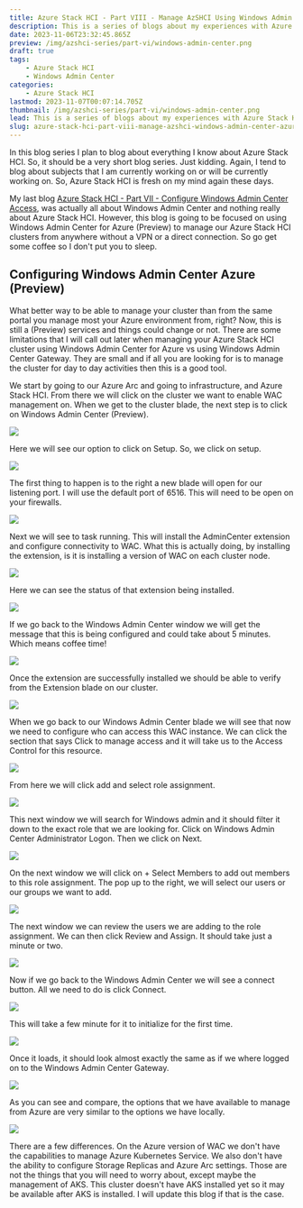 ```yaml
---
title: Azure Stack HCI - Part VIII - Manage AzSHCI Using Windows Admin Center for Azure
description: This is a series of blogs about my experiences with Azure Stack HCI
date: 2023-11-06T23:32:45.865Z
preview: /img/azshci-series/part-vi/windows-admin-center.png
draft: true
tags:
    - Azure Stack HCI
    - Windows Admin Center
categories:
    - Azure Stack HCI
lastmod: 2023-11-07T00:07:14.705Z
thumbnail: /img/azshci-series/part-vi/windows-admin-center.png
lead: This is a series of blogs about my experiences with Azure Stack HCI
slug: azure-stack-hci-part-viii-manage-azshci-windows-admin-center-azure
---
```

In this blog series I plan to blog about everything I know about Azure Stack HCI. So, it should be a very short blog series. Just kidding. Again, I tend to blog about subjects that I am currently working on or will be currently working on. So, Azure Stack HCI is fresh on my mind again these days.

My last blog [Azure Stack HCI - Part VII - Configure Windows Admin Center Access](https://thisismydemo.cloud/post/azure-stack-hci-part-vii-configure-windows-admin-center-access/), was actually all about Windows Admin Center and nothing really about Azure Stack HCI. However, this blog is going to be focused on using Windows Admin Center for Azure (Preview) to manage our Azure Stack HCI clusters from anywhere without a VPN or a direct connection. So go get some coffee so I don't put you to sleep.

## Configuring Windows Admin Center Azure (Preview)

What better way to be able to manage your cluster than from the same portal you manage most your Azure environment from, right? Now, this is still a (Preview) services and things could change or not.  There are some limitations that I will call out later when managing your Azure Stack HCI cluster using Windows Admin Center for Azure vs using Windows Admin Center Gateway. They are small and if all you are looking for is to manage the cluster for day to day activities then this is a good tool.

We start by going to our Azure Arc and going to infrastructure, and Azure Stack HCI.  From there we will click on the cluster we want to enable WAC management on. When we get to the cluster blade, the next step is to click on Windows Admin Center (Preview).

![](/img/azshci-series/part-viii/Screenshot%202023-11-06%20164709.png)

Here we will see our option to click on Setup.  So, we click on setup.

![](/img/azshci-series/part-viii/Screenshot%202023-11-06%20164806.png)

The first thing to happen is to the right a new blade will open for our listening port. I will use the default port of 6516. This will need to be open on your firewalls.

![](/img/azshci-series/part-viii/Screenshot%202023-11-06%20164909.png)

Next we will see to task running.  This will install the AdminCenter extension and configure connectivity to WAC.  What this is actually doing, by installing the extension, is it is installing a version of WAC on each cluster node.

![](/img/azshci-series/part-viii/Screenshot%202023-11-06%20164955.png)

Here we can see the status of that extension being installed.

![](/img/azshci-series/part-viii/Screenshot%202023-11-06%20165120.png)

If we go back to the Windows Admin Center window we will get the message that this is being configured and could take about 5 minutes. Which means coffee time!

![](/img/azshci-series/part-viii/Screenshot%202023-11-06%20165237.png)

Once the extension are successfully installed we should be able to verify from the Extension blade on our cluster.

![](/img/azshci-series/part-viii/Screenshot%202023-11-06%20171044.png)

When we go back to our Windows Admin Center blade we will see that now we need to configure who can access this WAC instance. We can click the section that says Click to manage access and it will take us to the Access Control for this resource.

![](/img/azshci-series/part-viii/Screenshot%202023-11-06%20171018.png)

From here we will click add and select role assignment.

![](/img/azshci-series/part-viii/Screenshot%202023-11-06%20171122.png)

This next window we will search for Windows admin and it should filter it down to the exact role that we are looking for. Click on Windows Admin Center Administrator Logon. Then we click on Next.

![](/img/azshci-series/part-viii/Screenshot%202023-11-06%20171243.png)

On the next window we will click on + Select Members to add out members to this role assignment.  The pop up to the right, we will select our users or our groups we want to add.

![](/img/azshci-series/part-viii/Screenshot%202023-11-06%20171351.png)

The next window we can review the users we are adding to the role assignment. We can then click Review and Assign. It should take just a minute or two.

![](/img/azshci-series/part-viii/Screenshot%202023-11-06%20171438.png)

Now if we go back to the Windows Admin Center we will see a connect button. All we need to do is click Connect.

![](/img/azshci-series/part-viii/Screenshot%202023-11-06%20171522.png)

This will take a few minute for it to initialize for the first time.

![](/img/azshci-series/part-viii/Screenshot%202023-11-06%20171608.png)

Once it loads, it should look almost exactly the same as if we where logged on to the Windows Admin Center Gateway.

![](/img/azshci-series/part-viii/Screenshot%202023-11-06%20171724.png)

As you can see and compare, the options that we have available to manage from Azure are very similar to the options we have locally.

![](/img/azshci-series/part-viii/Screenshot%202023-11-06%20172046.png)

There are a few differences. On the Azure version of WAC we don't have the capabilities to manage Azure Kubernetes Service. We also don't have the ability to configure Storage Replicas and Azure Arc settings.  Those are not the things that you will need to worry about, except maybe the management of AKS. This cluster doesn't have AKS installed yet so it may be available after AKS is installed. I will update this blog if that is the case.
